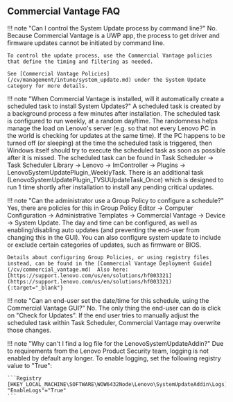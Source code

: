 ## Commercial Vantage FAQ

!!! note "Can I control the System Update process by command line?"
	No.  Because Commercial Vantage is a UWP app, the process to get driver and firmware updates cannot be initiated by command line.

	To control the update process, use the Commercial Vantage policies that define the timing and filtering as needed.  

	See [Commercial Vantage Policies](/cv/management/intune/system_update.md) under the System Update category for more details.

!!! note "When Commercial Vantage is installed, will it automatically create a scheduled task to install System Updates?"
	A scheduled task is created by a background process a few minutes after installation.  The scheduled task is configured to run weekly, at a random day/time.  The randomness helps manage the load on Lenovo's server (e.g. so that not every Lenovo PC in the world is checking for updates at the same time).  If the PC happens to be turned off (or sleeping) at the time the scheduled task is triggered, then Windows itself should try to execute the scheduled task as soon as possible after it is missed.  The scheduled task can be found in Task Scheduler -> Task Scheduler Library -> Lenovo -> ImController -> Plugins -> LenovoSystemUpdatePlugin_WeeklyTask.  There is an additional task (LenovoSystemUpdatePlugin_TVSUUpdateTask_Once) which is designed to run 1 time shortly after installation to install any pending critical updates. 
	</details>

!!! note "Can the administrator use a Group Policy to configure a schedule?"
	Yes, there are policies for this in Group Policy Editor -> Computer Configuration -> Administrative Templates -> Commercial Vantage -> Device -> System Update.  The day and time can be configured, as well as enabling/disabling auto updates (and preventing the end-user from changing this in the GUI).  You can also configure system update to include or exclude certain categories of updates, such as firmware or BIOS.  

	Details about configuring Group Policies, or using registry files instead, can be found in the [Commercial Vantage Deployment Guide](/cv/commercial_vantage.md)  Also here:  [https://support.lenovo.com/us/en/solutions/hf003321](https://support.lenovo.com/us/en/solutions/hf003321){:target="_blank"} 
	

!!! note "Can an end-user set the date/time for this schedule, using the Commercial Vantage GUI?"
	No.  The only thing the end-user can do is click on "Check for Updates".  If the end user tries to manually adjust the scheduled task within Task Scheduler, Commercial Vantage may overwrite those changes.
	

!!! note "Why can't I find a log file for the LenovoSystemUpdateAddin?"
	Due to requirements from the Lenovo Product Security team, logging is not enabled by default any longer.  To enable logging, set the following registry value to "True":

	```Registry
	[HKEY_LOCAL_MACHINE\SOFTWARE\WOW6432Node\Lenovo\SystemUpdateAddin\Logs]
	"EnableLogs"="True"
	```


